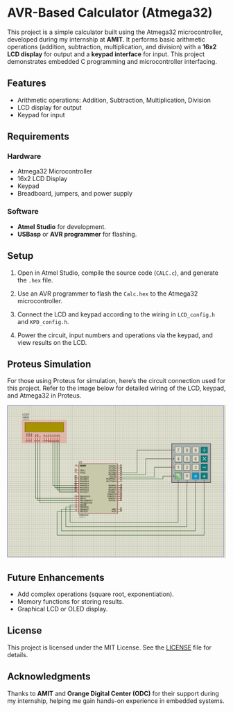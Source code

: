 # AVR-Based Calculator (Atmega32)

This project is a simple calculator built using the Atmega32 microcontroller, developed during my internship at **AMIT**. It performs basic arithmetic operations (addition, subtraction, multiplication, and division) with a **16x2 LCD display** for output and a **keypad interface** for input. This project demonstrates embedded C programming and microcontroller interfacing.

## Features
- Arithmetic operations: Addition, Subtraction, Multiplication, Division
- LCD display for output
- Keypad for input

## Requirements

### Hardware
- Atmega32 Microcontroller
- 16x2 LCD Display
- Keypad
- Breadboard, jumpers, and power supply

### Software
- **Atmel Studio** for development.
- **USBasp** or **AVR programmer** for flashing.

## Setup

1. Open in Atmel Studio, compile the source code (`CALC.c`), and generate the `.hex` file.

2. Use an AVR programmer to flash the `Calc.hex` to the Atmega32 microcontroller.

3. Connect the LCD and keypad according to the wiring in `LCD_config.h` and `KPD_config.h`.

4. Power the circuit, input numbers and operations via the keypad, and view results on the LCD.
   
## Proteus Simulation

For those using Proteus for simulation, here’s the circuit connection used for this project. Refer to the image below for detailed wiring of the LCD, keypad, and Atmega32 in Proteus.

![Proteus Connection Diagram](Calc/proteus/Calculator.png)
## Future Enhancements
- Add complex operations (square root, exponentiation).
- Memory functions for storing results.
- Graphical LCD or OLED display.

## License
This project is licensed under the MIT License. See the [LICENSE](LICENSE) file for details.

## Acknowledgments
Thanks to **AMIT** and **Orange Digital Center (ODC)** for their support during my internship, helping me gain hands-on experience in embedded systems.
